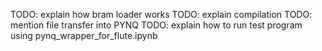 
TODO: explain how bram loader works
TODO: explain compilation
TODO: mention file transfer into PYNQ
TODO: explain how to run test program using pynq_wrapper_for_flute.ipynb